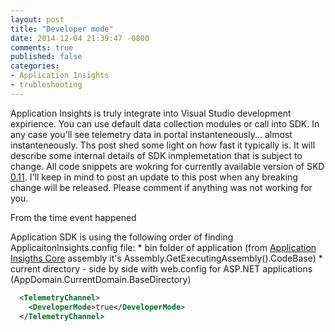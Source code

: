 ```yaml
---
layout: post
title: "Developer mode"
date: 2014-12-04 21:39:47 -0800
comments: true
published: false
categories: 
- Application Insights
- trubleshooting
---
```

Application Insights is truly integrate into Visual Studio development expirience. You can use default data collection modules or call into SDK. In any case you'll see telemetry data in portal instanteneously... almost instanteneously. Ths post shed some light on how fast it typically is.  It will describe some internal details of SDK inmplemetation that is subject to change. All code snippets are wokring for currently available version of SKD [0.11](http://www.nuget.org/packages/Microsoft.ApplicationInsights/0.11.1-build00694). I'll keep in mind to post an update to this post when any breaking change will be released. Please comment if anything was not working for you.

From the time event happened 

Application SDK is using the following order of finding ApplicaitonInsights.config file:
	* bin folder of application (from [Application Insigths Core](http://www.nuget.org/packages/Microsoft.ApplicationInsights/0.11.1-build00694) assembly it's Assembly.GetExecutingAssembly().CodeBase)
	* current directory - side by side with web.config for ASP.NET applications (AppDomain.CurrentDomain.BaseDirectory)

``` xml
  <TelemetryChannel>
    <DeveloperMode>true</DeveloperMode>
  </TelemetryChannel>
  ``` 
